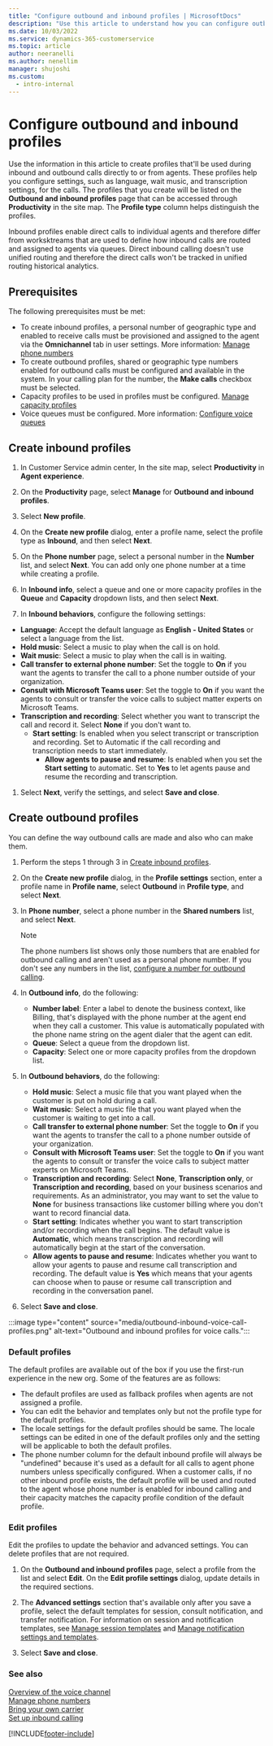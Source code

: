 ```yaml
---
title: "Configure outbound and inbound profiles | MicrosoftDocs"
description: "Use this article to understand how you can configure outbound and inbound profiles in your organization."
ms.date: 10/03/2022
ms.service: dynamics-365-customerservice
ms.topic: article
author: neeranelli
ms.author: nenellim
manager: shujoshi
ms.custom: 
  - intro-internal
---
```


# Configure outbound and inbound profiles

Use the information in this article to create profiles that'll be used during inbound and outbound calls directly to or from agents. These profiles help you configure settings, such as language, wait music, and transcription settings, for the calls. The profiles that you create will be listed on the **Outbound and inbound profiles** page that can be accessed through **Productivity** in the site map. The **Profile type** column helps distinguish the profiles.

Inbound profiles enable direct calls to individual agents and therefore differ from worksktreams that are used to define how inbound calls are routed and assigned to agents via queues. Direct inbound calling doesn't use unified routing and therefore the direct calls won't be tracked in unified routing historical analytics.

## Prerequisites

The following prerequisites must be met:

- To create inbound profiles, a personal number of geographic type and enabled to receive calls must be provisioned and assigned to the agent via the **Omnichannel** tab in user settings. More information: [Manage phone numbers](voice-channel-manage-phone-numbers.md)
- To create outbound profiles, shared or geographic type numbers enabled for outbound calls must be configured and available in the system. In your calling plan for the number, the **Make calls** checkbox must be selected.
- Capacity profiles to be used in profiles must be configured. [Manage capacity profiles](capacity-profiles.md)
- Voice queues must be configured. More information: [Configure voice queues](voice-channel-inbound-calling.md#create-a-queue-for-the-voice-channel)

## Create inbound profiles

1. In Customer Service admin center, In the site map, select **Productivity** in **Agent experience**.

1. On the **Productivity** page, select **Manage** for **Outbound and inbound profiles**.

1. Select **New profile**.

1. On the **Create new profile** dialog, enter a profile name, select the profile type as **Inbound**, and then select **Next**.

1. On the **Phone number** page, select a personal number in the **Number** list, and select **Next**. You can add only one phone number at a time while creating a profile.

1. In **Inbound info**, select a queue and one or more capacity profiles in the **Queue** and **Capacity** dropdown lists, and then select **Next**.

1. In **Inbound behaviors**, configure the following settings:

  - **Language**: Accept the default language as **English - United States** or select a language from the list.
  - **Hold music**: Select a music to play when the call is on hold.
  - **Wait music**: Select a music to play when the call is in waiting.
  - **Call transfer to external phone number**: Set the toggle to **On** if you want the agents to transfer the call to a phone number outside of your organization.
  - **Consult with Microsoft Teams user**: Set the toggle to **On** if you want the agents to consult or transfer the voice calls to subject matter experts on Microsoft Teams.
  - **Transcription and recording**: Select whether you want to transcript the call and record it. Select **None** if you don't want to.
    - **Start setting**: Is enabled when you select transcript or transcription and recording. Set to Automatic if the call recording and transcription needs to start immediately.
      - **Allow agents to pause and resume**: Is enabled when you set the **Start setting** to automatic. Set to **Yes** to let agents pause and resume the recording and transcription.

1. Select **Next**, verify the settings, and select **Save and close**.

## Create outbound profiles

You can define the way outbound calls are made and also who can make them.

1. Perform the steps 1 through 3 in [Create inbound profiles](#create-inbound-profiles).

1. On the **Create new profile** dialog, in the **Profile settings** section, enter a profile name in **Profile name**, select **Outbound** in **Profile type**, and select **Next**.

1. In **Phone number**, select a phone number in the **Shared numbers** list, and select **Next**.
    
   > [!Note]
   > The phone numbers list shows only those numbers that are enabled for outbound calling and aren't used as a personal phone number. If you don't see any numbers in the list, [configure a number for outbound calling](voice-channel-outbound-calling.md#configure-phone-numbers-for-outbound-calling).

1. In **Outbound info**, do the following:
   
    - **Number label**: Enter a label to denote the business context, like Billing, that's displayed with the phone number at the agent end when they call a customer. This value is automatically populated with the phone name string on the agent dialer that the agent can edit.
    - **Queue**: Select a queue from the dropdown list.
    - **Capacity**: Select one or more capacity profiles from the dropdown list.
1. In **Outbound behaviors**, do the following:
    - **Hold music**: Select a music file that you want played when the customer is put on hold during a call.
    - **Wait music**: Select a music file that you want played when the customer is waiting to get into a call.
    - **Call transfer to external phone number**: Set the toggle to **On** if you want the agents to transfer the call to a phone number outside of your organization.
    - **Consult with Microsoft Teams user**: Set the toggle to **On** if you want the agents to consult or transfer the voice calls to subject matter experts on Microsoft Teams.
    - **Transcription and recording**: Select **None**, **Transcription only**, or **Transcription and recording**, based on your business scenarios and requirements. As an administrator, you may want to set the value to **None** for business transactions like customer billing where you don't want to record financial data.
    - **Start setting**: Indicates whether you want to start transcription and/or recording when the call begins. The default value is **Automatic**, which means transcription and recording will automatically begin at the start of the conversation.
    - **Allow agents to pause and resume**: Indicates whether you want to allow your agents to pause and resume call transcription and recording. The default value is **Yes** which means that your agents can choose when to pause or resume call transcription and recording in the conversation panel.

1. Select **Save and close**.

:::image type="content" source="media/outbound-inbound-voice-call-profiles.png" alt-text="Outbound and inbound profiles for voice calls.":::

### Default profiles

The default profiles are available out of the box if you use the first-run experience in the new org. Some of the features are as follows:

- The default profiles are used as fallback profiles when agents are not assigned a profile.
- You can edit the behavior and templates only but not the profile type for the default profiles.
- The locale settings for the default profiles should be same. The locale settings can be edited in one of the default profiles only and the setting will be applicable to both the default profiles.
- The phone number column for the default inbound profile will always be "undefined" because it's used as a default for all calls to agent phone numbers unless specifically configured. When a customer calls, if no other inbound profile exists, the default profile will be used and routed to the agent whose phone number is enabled for inbound calling and their capacity matches the capacity profile condition of the default profile.

### Edit profiles

Edit the profiles to update the behavior and advanced settings. You can delete profiles that are not required.

1. On the **Outbound and inbound profiles** page, select a profile from the list and select **Edit**. On the **Edit profile settings** dialog, update details in the required sections.

1. The **Advanced settings** section that's available only after you save a profile, select the default templates for session, consult notification, and transfer notification. For information on session and notification templates, see [Manage session templates](../app-profile-manager/session-templates.md) and [Manage notification settings and templates](../app-profile-manager/notification-templates.md).

1. Select **Save and close**.

### See also

[Overview of the voice channel](voice-channel.md)  
[Manage phone numbers](voice-channel-manage-phone-numbers.md)  
[Bring your own carrier](voice-channel-bring-your-own-number.md)  
[Set up inbound calling](voice-channel-inbound-calling.md)  

[!INCLUDE[footer-include](../includes/footer-banner.md)]
